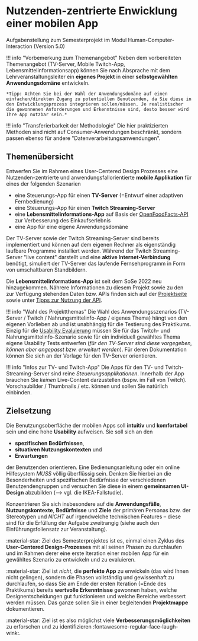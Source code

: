 <!-- # Aufgabenstellungen 

!!! note
    Seit dem WiSe 2019/2020 bieten wir neben der bisherigen Aufgabenstellung  -->


<!-- # Fernbedienung für einen „Fernseher“ -->

<!-- # Aufgabenstellung -->
# Nutzenden-zentrierte Enwicklung einer mobilen App

Aufgabenstellung zum Semesterprojekt im Modul Human-Computer-Interaction (Version 5.0)



!!! info "Vorbemerkung zum Themenangebot"
    Neben dem vorbereiteten Themenangebot (TV-Server, Mobile Twitch-App, Lebensmittelinformationsapp) können Sie nach Absprache mit dem Lehrveranstaltungsleiter ein **eigenes Projekt** in einer **selbstgewählten Anwendungsdomäne** entwickeln.
    
    *Tipp: Achten Sie bei der Wahl der Anwendungsdomäne auf einen einfachen/direkten Zugang zu potentiellen Benutzenden, da Sie diese in den Entwicklungsprozess integrieren sollen/müssen. Je realistischer die gewonnenen Anforderungen und Erkenntnisse sind, desto besser wird Ihre App nutzbar sein.*

    
!!! info "Transferierbarkeit der Methodologie"
    Die hier praktizierten Methoden sind nicht auf Consumer-Anwendungen beschränkt, sondern passen ebenso für andere "Datenverarbeitungsanwendungen".


## Themenübersicht

Entwerfen Sie im Rahmen eines User-Centered Design Prozesses eine Nutzenden-zentrierte und anwendungsfallorientierte **mobile Applikation** für eines der folgenden Szenarien

- eine Steuerungs-App für einen **TV-Server** (=Entwurf einer adaptiven Fernbedienung)
- eine Steuerungs-App für einen **Twitch Streaming-Server** 
- eine **Lebensmittelinformations-App** auf Basis der [OpenFoodFacts-API](https://openfoodfacts.github.io/openfoodfacts-server/api/) zur Verbesserung des Einkaufserlebnis
- eine App für eine eigene Anwendungsdomäne

Der TV-Server sowie der Twitch Streaming-Server sind bereits implementiert und können auf dem eigenen Rechner als eigenständig laufbare Programme installiert werden. 
Während der Twitch Streaming-Server "live content" darstellt und eine **aktive Internet-Verbindung** benötigt, simuliert der TV-Server das laufende Fernsehprogramm in Form von umschaltbaren Standbildern.

Die **Lebensmittelinformations-App** ist seit dem SoSe 2022 neu hinzugekommen. Nährere Informationen zu diesem Projekt sowie zu den zur Verfügung stehenden Daten bzw. APIs finden sich auf der [Projektseite](openfoodfacts.md) sowie unter [Tipps zur Nutzung der API](openfoodfacts_api_infos.md).

!!! info "Wahl des Projektthemas"
    Die Wahl des Anwendungsszenarios (TV-Server / Twitch / Nahrungsmittelinfo-App / eigenes Thema) hängt von den eigenen Vorlieben ab und ist unabhängig für die Testierung des Praktikums. Einzig für die [Usability Evaluierung](termin5.md) müssen Sie für das Twitch- und Nahrungsmittelinfo-Szenario sowie für ein individuell gewähltes Thema eigene Usability Tests entwerfen (_für den TV-Server sind diese vorgegeben, können aber angepasst bzw. erweitert werden_). Für deren Dokumentation können Sie sich an der Vorlage für den TV-Server orientieren. 

!!! info "Infos zur TV- und Twitch-App" 
    Die Apps für den TV- und Twitch-Streaming-Server sind reine *Steuerungsapplikationen*. Innerhalb der App brauchen Sie _keinen_ Live-Content darzustellen (bspw. im Fall von Twitch). Vorschaubilder / Thumbnails / etc. können und sollen Sie natürlich einbinden. 





## Zielsetzung

Die Benutzungsoberfläche der mobilen Apps soll **intuitiv** und **komfortabel** sein und eine hohe **Usability** aufweisen. Sie soll sich an den  

- **spezifischen Bedürfnissen**, 
- **situativen Nutzungskontexten** und 
- **Erwartungen** 
    
der Benutzenden orientieren. Eine Bedienungsanleitung oder ein online Hilfesystem *MUSS* völlig überflüssig sein. Denken Sie hierbei an die Besonderheiten und spezifischen Bedürfnisse der verschiedenen Benutzendengruppen und versuchen Sie diese in einem **gemeinsamen UI-Design** abzubilden (--> vgl. die IKEA-Fallstudie). 

Konzentrieren Sie sich insbesondere auf die **Anwendungsfälle**, **Nutzungskontexte**, **Bedürfnisse** und **Ziele** der primären Personas bzw. der Stereotypen und _NICHT_ auf irgendwelche technischen Features – diese sind für die Erfüllung der Aufgabe zweitrangig (siehe auch den Einführungsfoliensatz zur Veranstaltung).

:material-star: Ziel des Semesterprojektes ist es, einmal einen Zyklus des **User-Centered Design-Prozesses** mit all seinen Phasen zu durchlaufen und im Rahmen derer eine erste Iteration einer mobilen App für ein gewähltes Szenario zu entwickeln und zu evaluieren.  

:material-star: Ziel ist *nicht*, die **perfekte App** zu enwickeln (das wird Ihnen nicht gelingen), sondern die Phasen vollständig und gewissenhaft zu durchlaufen, so dass Sie am Ende der ersten Iteration (=Ende des Praktikums) bereits **wertvolle Erkenntnisse** gewonnen haben, welche Designentscheidungen gut funktionieren und welche Bereiche verbessert werden müssen. Das ganze sollen Sie in einer begleitenden **Projektmappe** dokumentieren.

:material-star: Ziel ist es also möglichst viele **Verbesserungsmöglichkeiten** zu erforschen und zu identifizieren :fontawesome-regular-face-laugh-wink:.



<!-- In [Termin #2](termin2.md) sind die zu implementierenden **Mindestanforderungen** für beide Applikationsszenarien aufgelistet. Darüber hinaus gehende Features oder Funktionen (_die Sie im Rahmen des User Research gewonnen haben_) sollen Sie berücksichtigen, Sie müssen diese aber nicht implementieren; hier sind in die Applikation integrierte **Mock-Ups** vollkommen ausreichend.  -->



